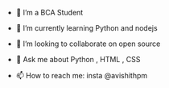 



- 🔭 I’m a BCA Student
- 🌱 I’m currently learning Python and nodejs
- 👯 I’m looking to collaborate on open source

- 💬 Ask me about Python , HTML , CSS
- 📫 How to reach me: insta @avishithpm



